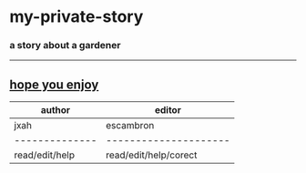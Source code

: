 # my-private-story
### a story about a gardener
********************************************************************************************************************************************************************
 ## [hope you enjoy](https://jxah.github.io/my-private-story_v1/Garden.html#Table%20of%20contents)


|author        |editor               |
|--------------|---------------------|
|jxah          |escambron            |
|--------------|---------------------|
|read/edit/help|read/edit/help/corect|
